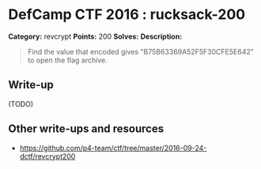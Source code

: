 # DefCamp CTF 2016 : rucksack-200

**Category:** revcrypt
**Points:** 200
**Solves:**
**Description:**

> Find the value that encoded gives "B75B63369A52F5F30CFE5E642" to open the flag archive.

## Write-up

(TODO)

## Other write-ups and resources

* https://github.com/p4-team/ctf/tree/master/2016-09-24-dctf/revcrypt200
